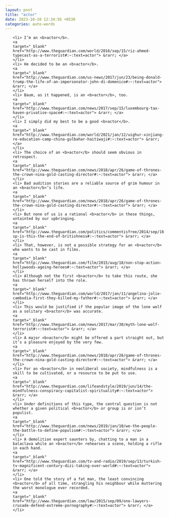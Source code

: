 ```yaml
---
layout: post
title: "actor"
date: 2023-10-10 12:34:56 +0530
categories: auto-words
---
```

<ol>

    <li> I’m an <b>actor</b>.
    <a 
    target="_blank" 
    href="http://www.theguardian.com/world/2016/sep/15/riz-ahmed-typecast-as-a-terrorist#:~:text=actor"> &rarr; </a>
    </li>
    <li> He decided to be an <b>actor</b>.
    <a 
    target="_blank" 
    href="http://www.theguardian.com/us-news/2017/jun/23/being-donald-trump-the-life-of-an-impersonator-john-di-domenico#:~:text=actor"> &rarr; </a>
    </li>
    <li> Baum, as it happened, is an <b>actor</b>, too.
    <a 
    target="_blank" 
    href="http://www.theguardian.com/news/2017/sep/15/luxembourg-tax-haven-privatise-space#:~:text=actor"> &rarr; </a>
    </li>
    <li> I simply did my best to be a good <b>actor</b>.
    <a 
    target="_blank" 
    href="http://www.theguardian.com/world/2021/jan/12/uighur-xinjiang-re-education-camp-china-gulbahar-haitiwaji#:~:text=actor"> &rarr; </a>
    </li>
    <li> The choice of an <b>actor</b> should seem obvious in retrospect.
    <a 
    target="_blank" 
    href="http://www.theguardian.com/news/2018/apr/26/game-of-thrones-the-crown-nina-gold-casting-director#:~:text=actor"> &rarr; </a>
    </li>
    <li> Bad audition stories are a reliable source of grim humour in an <b>actor</b>’s life.
    <a 
    target="_blank" 
    href="http://www.theguardian.com/news/2018/apr/26/game-of-thrones-the-crown-nina-gold-casting-director#:~:text=actor"> &rarr; </a>
    </li>
    <li> But none of us is a rational <b>actor</b> in these things, untainted by our upbringing.
    <a 
    target="_blank" 
    href="http://www.theguardian.com/politics/commentisfree/2014/sep/16/-sp-is-this-the-end-of-britishness#:~:text=actor"> &rarr; </a>
    </li>
    <li> That, however, is not a possible strategy for an <b>actor</b> who wants to be cast in films.
    <a 
    target="_blank" 
    href="http://www.theguardian.com/film/2015/aug/18/non-stop-action-hollywoods-ageing-heroes#:~:text=actor"> &rarr; </a>
    </li>
    <li> Although not the first <b>actor</b> to take this route, she has thrown herself into the role.
    <a 
    target="_blank" 
    href="http://www.theguardian.com/world/2017/jan/11/angelina-jolie-cambodia-first-they-killed-my-father#:~:text=actor"> &rarr; </a>
    </li>
    <li> This would be justified if the popular image of the lone wolf as a solitary <b>actor</b> was accurate.
    <a 
    target="_blank" 
    href="http://www.theguardian.com/news/2017/mar/30/myth-lone-wolf-terrorist#:~:text=actor"> &rarr; </a>
    </li>
    <li> A major <b>actor</b> might be offered a part straight out, but it’s a pleasure enjoyed by the very few.
    <a 
    target="_blank" 
    href="http://www.theguardian.com/news/2018/apr/26/game-of-thrones-the-crown-nina-gold-casting-director#:~:text=actor"> &rarr; </a>
    </li>
    <li> For an <b>actor</b> in neoliberal society, mindfulness is a skill to be cultivated, or a resource to be put to use.
    <a 
    target="_blank" 
    href="http://www.theguardian.com/lifeandstyle/2019/jun/14/the-mindfulness-conspiracy-capitalist-spirituality#:~:text=actor"> &rarr; </a>
    </li>
    <li> Under definitions of this type, the central question is not whether a given political <b>actor</b> or group is or isn’t populist.
    <a 
    target="_blank" 
    href="http://www.theguardian.com/news/2019/jan/10/we-the-people-the-battle-to-define-populism#:~:text=actor"> &rarr; </a>
    </li>
    <li> A demolition expert saunters by, chatting to a man in a balaclava while an <b>actor</b> rehearses a scene, holding a rifle in each hand.
    <a 
    target="_blank" 
    href="http://www.theguardian.com/tv-and-radio/2019/sep/13/turkish-tv-magnificent-century-dizi-taking-over-world#:~:text=actor"> &rarr; </a>
    </li>
    <li> One told the story of a fat man, the least convincing <b>actor</b> of all time, strangling his neighbour while muttering the worst monologue ever recorded.
    <a 
    target="_blank" 
    href="http://www.theguardian.com/law/2015/sep/09/one-lawyers-crusade-defend-extreme-pornography#:~:text=actor"> &rarr; </a>
    </li>